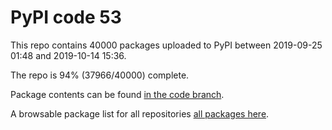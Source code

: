 # PyPI code 53

This repo contains 40000 packages uploaded to PyPI between 
2019-09-25 01:48 and 2019-10-14 15:36.

The repo is 94% (37966/40000) complete.

Package contents can be found [in the code branch](https://github.com/pypi-data/pypi-mirror-53/tree/code/packages).

A browsable package list for all repositories [all packages here](https://pypi-data.github.io/website/repositories/pypi-mirror-53).


